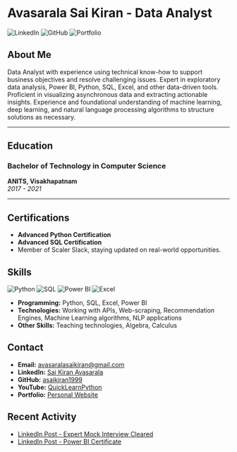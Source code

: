 # Avasarala Sai Kiran - Data Analyst

![LinkedIn](https://img.shields.io/badge/LinkedIn-0077B5?logo=linkedin&logoColor=white) ![GitHub](https://img.shields.io/badge/GitHub-181717?logo=github&logoColor=white) ![Portfolio](https://img.shields.io/badge/Portfolio-FF5722?logo=web&logoColor=white)

## About Me
Data Analyst with experience using technical know-how to support business objectives and resolve challenging issues. Expert in exploratory data analysis, Power BI, Python, SQL, Excel, and other data-driven tools. Proficient in visualizing asynchronous data and extracting actionable insights. Experience and foundational understanding of machine learning, deep learning, and natural language processing algorithms to structure solutions as necessary.

---

## Education

### Bachelor of Technology in Computer Science
**ANITS, Visakhapatnam**  
*2017 - 2021*

---

## Certifications
- **Advanced Python Certification**
- **Advanced SQL Certification**
- Member of Scaler Slack, staying updated on real-world opportunities.

## Skills

![Python](https://img.shields.io/badge/Python-3776AB?logo=python&logoColor=white) 
![SQL](https://img.shields.io/badge/SQL-4479A1?logo=sql&logoColor=white) 
![Power BI](https://img.shields.io/badge/Power_BI-F2C811?logo=power-bi&logoColor=white) 
![Excel](https://img.shields.io/badge/Excel-217346?logo=microsoft-excel&logoColor=white)

- **Programming:** Python, SQL, Excel, Power BI
- **Technologies:** Working with APIs, Web-scraping, Recommendation Engines, Machine Learning algorithms, NLP applications
- **Other Skills:** Teaching technologies, Algebra, Calculus

## Contact

- **Email:** [avasaralasaikiran@gmail.com](mailto:avasaralasaikiran@gmail.com)
- **LinkedIn:** [Sai Kiran Avasarala](https://www.linkedin.com/in/sai-kiran-avasarala/)
- **GitHub:** [asaikiran1999](https://github.com/asaikiran1999)
- **YouTube:** [QuickLearnPython](https://www.youtube.com/@quicklearnpython)
- **Portfolio:** [Personal Website](https://asaikiran1999.github.io/avasaralasakiran/)

## Recent Activity
- [LinkedIn Post - Expert Mock Interview Cleared](https://www.linkedin.com/posts/sai-kiran-avasarala_expert-mock-interview-cleared-certificate-activity-7158662339632738304-lO9s?utm_source=share&utm_medium=member_desktop)
- [LinkedIn Post - Power BI Certificate](https://www.linkedin.com/posts/sai-kiran-avasarala_powerbi-powerbi-certificateofachievement-activity-7215750951830212608-RmYH?utm_source=share&utm_medium=member_desktop)

